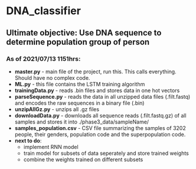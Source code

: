 # DNA_classifier
## Ultimate objective: Use DNA sequence to determine population group of person

### As of 2021/07/13 1151hrs:
* **master.py** - main file of the project, run this. This calls everything. Should have no complex code.
* **ML.py** - this file contains the LSTM training algorithm
* **trainingData.py** - reads .bin files and stores data in one hot vectors
* **parseSequence.py** - reads the data in all unzipped data files (.filt.fastq) and encodes the raw sequences in a binary file (.bin)
* **unzipAllGz.py** - unzips all .gz files
* **downloadData.py** - downloads all sequence reads (.filt.fastq.gz) of all samples and stores it into ./phase3_data/sampleName/
* **samples_population.csv** - CSV file summarizing the samples of 3202 people, their genders, population code and the superpopulation code.
* **next to do**:
  * implement RNN model
  * train model for subsets of data seperately and store trained weights
  * combine the weights trained on different subsets
